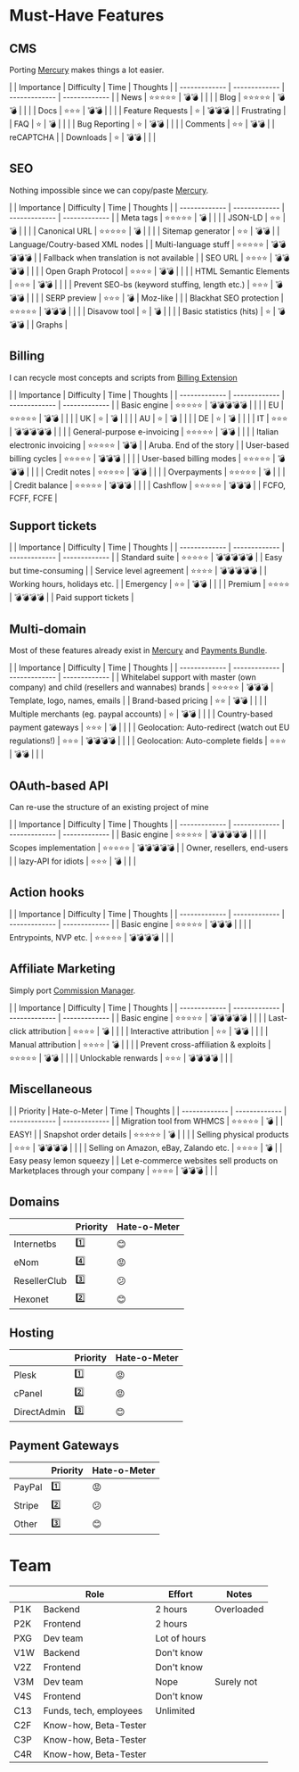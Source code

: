 # Must-Have Features

## CMS

Porting [Mercury](https://katamaze.com/whmcs/mercury/specifications) makes things a lot easier.

|  | Importance | Difficulty | Time | Thoughts |
| ------------- | ------------- | ------------- | ------------- |
| News | ⭐⭐⭐⭐⭐ | 💣💣 |   |   |
| Blog | ⭐⭐⭐⭐⭐ | 💣💣 |   |   |
| Docs | ⭐⭐⭐ | 💣💣 |   |   |
| Feature Requests | ⭐ | 💣💣💣 |   | Frustrating |
| FAQ | ⭐ | 💣 |   |   |
| Bug Reporting | ⭐ | 💣💣 |   |   |
| Comments | ⭐⭐ | 💣💣 |   | reCAPTCHA |
| Downloads | ⭐ | 💣💣 |   |   |

## SEO

Nothing impossible since we can copy/paste [Mercury](https://katamaze.com/whmcs/mercury/specifications).

|  | Importance | Difficulty | Time | Thoughts |
| ------------- | ------------- | ------------- | ------------- |
| Meta tags | ⭐⭐⭐⭐⭐ | 💣 |   |   |
| JSON-LD | ⭐⭐ | 💣 |   |   |
| Canonical URL | ⭐⭐⭐⭐⭐ | 💣 |   |   |
| Sitemap generator | ⭐⭐ | 💣💣 |   | Language/Coutry-based XML nodes |
| Multi-language stuff | ⭐⭐⭐⭐⭐ | 💣💣💣💣💣 |   | Fallback when translation is not available |
| SEO URL | ⭐⭐⭐⭐ | 💣💣💣💣 |   |   |
| Open Graph Protocol | ⭐⭐⭐⭐ | 💣💣 |   |   |
| HTML Semantic Elements | ⭐⭐⭐ | 💣💣 |   |   |
| Prevent SEO-bs (keyword stuffing, length etc.) | ⭐⭐⭐ | 💣💣💣 |   |   |
| SERP preview | ⭐⭐⭐ | 💣 | Moz-like |   |
| Blackhat SEO protection | ⭐⭐⭐⭐⭐ | 💣💣💣 |   |   |
| Disavow tool | ⭐ | 💣 |   |   |
| Basic statistics (hits) | ⭐ | 💣💣💣 |   | Graphs |

## Billing

I can recycle most concepts and scripts from [Billing Extension](https://katamaze.com/whmcs/billing-extension/specifications)

|  | Importance | Difficulty | Time | Thoughts |
| ------------- | ------------- | ------------- | ------------- |
| Basic engine | ⭐⭐⭐⭐⭐ | 💣💣💣💣💣 |   |   |
| EU | ⭐⭐⭐⭐⭐ | 💣💣 |   |   |
| UK | ⭐ | 💣 |   |   |
| AU | ⭐ | 💣 |   |   |
| DE | ⭐ | 💣 |   |   |
| IT | ⭐⭐⭐ | 💣💣💣💣💣 |   |   |
| General-purpose e-invoicing | ⭐⭐⭐⭐⭐ | 💣💣 |   |   |
| Italian electronic invoicing | ⭐⭐⭐⭐⭐ | 💣💣 |   | Aruba. End of the story |
| User-based billing cycles | ⭐⭐⭐⭐⭐ | 💣💣💣 |   |   |
| User-based billing modes | ⭐⭐⭐⭐⭐ | 💣💣💣 |   |   |
| Credit notes | ⭐⭐⭐⭐⭐ | 💣💣 |   |   |
| Overpayments | ⭐⭐⭐⭐⭐ | 💣 |   |   |
| Credit balance | ⭐⭐⭐⭐⭐ | 💣💣💣 |   |   |
| Cashflow | ⭐⭐⭐⭐⭐ | 💣💣💣 |   | FCFO, FCFF, FCFE |

## Support tickets

|  | Importance | Difficulty | Time | Thoughts |
| ------------- | ------------- | ------------- | ------------- |
| Standard suite | ⭐⭐⭐⭐⭐ | 💣💣💣💣💣 |   | Easy but time-consuming |
| Service level agreement | ⭐⭐⭐⭐ | 💣💣💣💣💣 |   | Working hours, holidays etc. |
| Emergency | ⭐⭐ | 💣💣 |   |   |
| Premium | ⭐⭐⭐⭐ | 💣💣💣💣 |   | Paid support tickets |

## Multi-domain

Most of these features already exist in [Mercury](https://katamaze.com/whmcs/mercury/specifications) and [Payments Bundle](https://katamaze.com/whmcs/payments-bundle).

|  | Importance | Difficulty | Time | Thoughts |
| ------------- | ------------- | ------------- | ------------- |
| Whitelabel support with master (own company) and child (resellers and wannabes) brands | ⭐⭐⭐⭐⭐ | 💣💣💣 | Template, logo, names, emails |
| Brand-based pricing | ⭐⭐ | 💣💣 |   |   |
| Multiple merchants (eg. paypal accounts) | ⭐ | 💣💣 |   |   |
| Country-based payment gateways | ⭐⭐⭐ | 💣 |   |   |
| Geolocation: Auto-redirect (watch out EU regulations!) | ⭐⭐⭐ | 💣💣💣💣 |   |   |
| Geolocation: Auto-complete fields | ⭐⭐⭐ | 💣💣 |   |   |

## OAuth-based API

Can re-use the structure of an existing project of mine
 
|  | Importance | Difficulty | Time | Thoughts |
| ------------- | ------------- | ------------- | ------------- |
| Basic engine | ⭐⭐⭐⭐⭐ | 💣💣💣💣💣 |   |   |
| Scopes implementation | ⭐⭐⭐⭐⭐ | 💣💣💣💣💣 |   | Owner, resellers, end-users |
| lazy-API for idiots | ⭐⭐⭐ | 💣 |   |   |

## Action hooks

|  | Importance | Difficulty | Time | Thoughts |
| ------------- | ------------- | ------------- | ------------- |
| Basic engine | ⭐⭐⭐⭐⭐ | 💣💣💣 |   |   |
| Entrypoints, NVP etc. | ⭐⭐⭐⭐⭐ | 💣💣💣💣 |   |   |

## Affiliate Marketing

Simply port [Commission Manager](https://katamaze.com/whmcs/commission-manager).

|  | Importance | Difficulty | Time | Thoughts |
| ------------- | ------------- | ------------- | ------------- |
| Basic engine | ⭐⭐⭐⭐⭐ | 💣💣💣💣💣 |   |   |
| Last-click attribution | ⭐⭐⭐⭐ | 💣 |   |   |
| Interactive attribution | ⭐⭐ | 💣💣 |   |   |
| Manual attribution | ⭐⭐⭐⭐ | 💣 |   |   |
| Prevent cross-affiliation & exploits | ⭐⭐⭐⭐⭐ | 💣💣 |   |   |
| Unlockable renwards | ⭐⭐⭐ | 💣💣💣💣 |   |   |

## Miscellaneous

|  | Priority | Hate-o-Meter | Time | Thoughts |
| ------------- | ------------- | ------------- | ------------- |
| Migration tool from WHMCS | ⭐⭐⭐⭐⭐ | 💣 |   | EASY! |
| Snapshot order details | ⭐⭐⭐⭐⭐ | 💣 |   |   |
| Selling physical products | ⭐⭐⭐ | 💣💣💣💣 |   |   |
| Selling on Amazon, eBay, Zalando etc. | ⭐⭐⭐⭐ | 💣 |   | Easy peasy lemon squeezy |
| Let e-commerce websites sell products on Marketplaces through your company | ⭐⭐⭐⭐ | 💣💣💣 |   |   |

## Domains

|  | Priority | Hate-o-Meter |
| ------------- | ------------- | ------------- |
| Internetbs | 1️⃣ | 😊 |
| eNom | 4️⃣ | 😡 |
| ResellerClub | 3️⃣ | 😕 |
| Hexonet | 2️⃣ | 😊 |

## Hosting

|  | Priority | Hate-o-Meter |
| ------------- | ------------- | ------------- |
| Plesk | 1️⃣ | 😡 |
| cPanel | 2️⃣ | 😡 |
| DirectAdmin | 3️⃣ | 😊 |

## Payment Gateways

|  | Priority | Hate-o-Meter |
| ------------- | ------------- | ------------- |
| PayPal | 1️⃣ | 😡 |
| Stripe | 2️⃣ | 😕 |
| Other | 3️⃣ | 😊 |

# Team

|  | Role | Effort | Notes |
| ------------- | ------------- | ------------- | ------------- |
| P1K | Backend | 2 hours | Overloaded |
| P2K | Frontend | 2 hours |  |
| PXG | Dev team | Lot of hours |  |
| V1W | Backend | Don't know |  |
| V2Z | Frontend | Don't know |  |
| V3M | Dev team | Nope | Surely not |
| V4S | Frontend | Don't know |  |
| C13 | Funds, tech, employees | Unlimited |  |
| C2F | Know-how, Beta-Tester |  |  |
| C3P | Know-how, Beta-Tester |  |  |
| C4R | Know-how, Beta-Tester |  |  |
